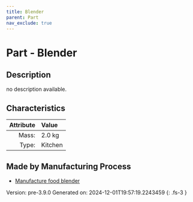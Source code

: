 ```yaml
---
title: Blender
parent: Part
nav_exclude: true
---
```

# Part - Blender

## Description
no description available.

## Characteristics

| Attribute      | Value |
|--------:|:------|
|Mass:|2.0 kg|
|Type:|Kitchen|

## Made by Manufacturing Process

- [Manufacture food blender](../process/manufacture-food-blender.html)



Version: pre-3.9.0 Generated on: 2024-12-01T19:57:19.2243459
{: .fs-3 }

